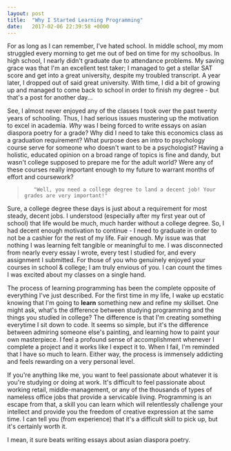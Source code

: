```yaml
---
layout: post
title:  "Why I Started Learning Programming"
date:   2017-02-06 22:39:58 +0000
---
```




For as long as I can remember, I've hated school.  In middle school, my mom struggled every morning to get me out of bed on time for my schoolbus. In high school, I nearly didn't graduate due to attendance problems. My saving grace was that I'm an excellent test taker; I managed to get a stellar SAT score and get into a great university, despite my troubled transcript. A year later, I dropped out of said great university. With time, I did a bit of growing up and managed to come back to school in order to finish my degree - but that's a post for another day...
		
See, I almost never enjoyed any of the classes I took over the past twenty years of schooling. Thus, I had serious issues mustering up the motivation to excel in academia. *Why* was I being forced to write essays on asian diaspora poetry for a grade? Why did I need to take this economics class as a graduation requirement? What purpose does an intro to psychology course serve for someone who doesn't want to be a psychologist? Having a holistic, educated opinion on a broad range of topics is fine and dandy, but wasn't college supposed to prepare me for the adult world? Were any of these courses really important enough to my future to warrant months of effort and coursework?
		 
> 		 "Well, you need a college degree to land a decent job! Your grades are very important!"
		 
Sure, a college degree these days is just about a requirement for most steady, decent jobs. I understood (especially after my first year out of school) that life would be much, much harder without a college degree. So, I had decent enough motivation to continue - I need to graduate in order to not be a cashier for the rest of my life. Fair enough. My issue was that nothing I was learning felt tangible or meaningful to me. I was disconnected from nearly every essay I wrote, every test I studied for, and every assignment I submitted. For those of you who genuinely enjoyed your courses in school & college; I am truly envious of you. I can count the times I was excited about my classes on a single hand.

The process of learning programming has been the complete opposite of everything I've just described. For the first time in my life, I wake up ecstatic knowing that I'm going to **learn** something new and refine my skillset. One might ask, what's the difference between studying programming and the things you studied in college? The difference is that I'm creating something everytime I sit down to code. It seems so simple, but it's the difference between admiring someone else's painting, and learning how to paint your own masterpiece. I feel a profound sense of accomplishment whenever I complete a project and it works like I expect it to. When I fail, I'm reminded that I have so much to learn. Either way, the process is immensely addicting and feels rewarding on a very personal level.

If you're anything like me, you want to feel passionate about whatever it is you're studying or doing at work. It's difficult to feel passionate about working retail, middle-management, or any of the thousands of types of nameless office jobs that provide a servicable living. Programming is an escape from that, a skill you can learn which will relentlessly challenge your intellect and provide you the freedom of creative expression at the same time. I can tell you (from experience) that it's a difficult skill to pick up, but it's certainly worth it.

I mean, it sure beats writing essays about asian diaspora poetry.



